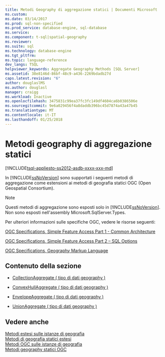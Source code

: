 ```yaml
---
title: Metodi Geography di aggregazione statici | Documenti Microsoft
ms.custom: 
ms.date: 03/14/2017
ms.prod: sql-non-specified
ms.prod_service: database-engine, sql-database
ms.service: 
ms.component: t-sql|spatial-geography
ms.reviewer: 
ms.suite: sql
ms.technology: database-engine
ms.tgt_pltfrm: 
ms.topic: language-reference
dev_langs: TSQL
helpviewer_keywords: Aggregate Geography Methods [SQL Server]
ms.assetid: 38e8146d-86bf-48c9-a436-2269bdadb27d
caps.latest.revision: "6"
author: douglaslMS
ms.author: douglasl
manager: craigg
ms.workload: Inactive
ms.openlocfilehash: 3475831c99ea37fc3fc149df4604ca6b0386506e
ms.sourcegitcommit: 9e6a029456f4a8daddb396bc45d7874a43a47b45
ms.translationtype: MT
ms.contentlocale: it-IT
ms.lasthandoff: 01/25/2018
---
```

# <a name="static-aggregate-geography-methods"></a>Metodi geography di aggregazione statici
[!INCLUDE[tsql-appliesto-ss2012-asdb-xxxx-xxx-md](../../includes/tsql-appliesto-ss2012-asdb-xxxx-xxx-md.md)]

  In [!INCLUDE[ssNoVersion](../../includes/ssnoversion-md.md)] sono supportati i seguenti metodi di aggregazione come estensioni ai metodi di geografia statici OGC (Open Geospatial Consortium).  
  
> [!NOTE]  
>  Questi metodi di aggregazione sono esposti solo in [!INCLUDE[ssNoVersion](../../includes/ssnoversion-md.md)]. Non sono esposti nell'assembly Microsoft.SqlServer.Types.  
  
 Per ulteriori informazioni sulle specifiche OGC, vedere le risorse seguenti:  
  
 [OGC Specifications, Simple Feature Access Part 1 - Common Architecture](http://go.microsoft.com/fwlink/?LinkId=93627)  
  
 [OGC Specifications, Simple Feature Access Part 2 – SQL Options](http://go.microsoft.com/fwlink/?LinkId=93628)  
  
 [OGC Specifications, Geography Markup Language](http://go.microsoft.com/fwlink/?LinkId=93629)  
  
## <a name="in-this-section"></a>Contenuto della sezione  
  
-   [CollectionAggregate &#40; tipo di dati geography &#41;](../../t-sql/spatial-geography/collectionaggregate-geography-data-type.md)  
  
-   [ConvexHullAggregate &#40; tipo di dati geography &#41;](../../t-sql/spatial-geography/convexhullaggregate-geography-data-type.md)  
  
-   [EnvelopeAggregate &#40; tipo di dati geography &#41;](../../t-sql/spatial-geography/envelopeaggregate-geography-data-type.md)  
  
-   [UnionAggregate &#40; tipo di dati geography &#41;](../../t-sql/spatial-geography/unionaggregate-geography-data-type.md)  
  
## <a name="see-also"></a>Vedere anche  
 [Metodi estesi sulle istanze di geografia](../../t-sql/spatial-geography/extended-methods-on-geography-instances.md)   
 [Metodi di geografia statici estesi](../../t-sql/spatial-geography/extended-static-geography-methods.md)   
 [Metodi OGC sulle istanze di geografia](../../t-sql/spatial-geography/ogc-methods-on-geography-instances.md)   
 [Metodi geography statici OGC](../../t-sql/spatial-geography/ogc-static-geography-methods.md)  
  
  
